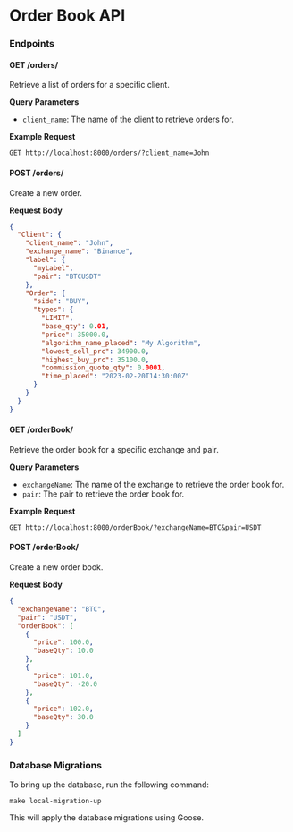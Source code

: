 

**Order Book API**
================

### Endpoints

#### GET /orders/

Retrieve a list of orders for a specific client.

**Query Parameters**

* `client_name`: The name of the client to retrieve orders for.

**Example Request**

```
GET http://localhost:8000/orders/?client_name=John
```

#### POST /orders/

Create a new order.

**Request Body**

```json
{
  "Client": {
    "client_name": "John",
    "exchange_name": "Binance",
    "label": {
      "myLabel",
      "pair": "BTCUSDT"
    },
    "Order": {
      "side": "BUY",
      "types": {
        "LIMIT",
        "base_qty": 0.01,
        "price": 35000.0,
        "algorithm_name_placed": "My Algorithm",
        "lowest_sell_prc": 34900.0,
        "highest_buy_prc": 35100.0,
        "commission_quote_qty": 0.0001,
        "time_placed": "2023-02-20T14:30:00Z"
      }
    }
  }
}
```

#### GET /orderBook/

Retrieve the order book for a specific exchange and pair.

**Query Parameters**

* `exchangeName`: The name of the exchange to retrieve the order book for.
* `pair`: The pair to retrieve the order book for.

**Example Request**

```
GET http://localhost:8000/orderBook/?exchangeName=BTC&pair=USDT
```

#### POST /orderBook/

Create a new order book.

**Request Body**

```json
{
  "exchangeName": "BTC",
  "pair": "USDT",
  "orderBook": [
    {
      "price": 100.0,
      "baseQty": 10.0
    },
    {
      "price": 101.0,
      "baseQty": -20.0
    },
    {
      "price": 102.0,
      "baseQty": 30.0
    }
  ]
}
```

### Database Migrations

To bring up the database, run the following command:

```
make local-migration-up
```

This will apply the database migrations using Goose.

